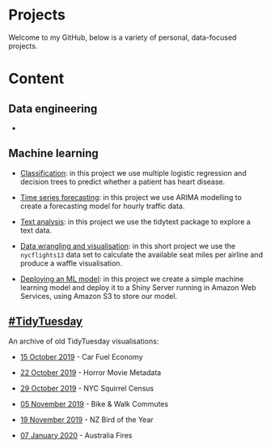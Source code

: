 # Projects

Welcome to my GitHub, below is a variety of personal, data-focused projects.

# Content
## Data engineering
*
## Machine learning

* [Classification](https://github.com/Jamie3213/heart-disease-classification): in this project we use multiple logistic regression and decision trees to predict whether a patient has heart disease.

* [Time series forecasting](https://github.com/Jamie3213/traffic-time-series): in this project we use ARIMA modelling to create a forecasting model for hourly traffic data.

* [Text analysis](https://github.com/Jamie3213/tolstoy-text-analysis): in this project we use the tidytext package to explore a text data.

* [Data wrangling and visualisation](https://github.com/Jamie3213/available-seat-miles): in this short project we use the ```nycflights13``` data set to calculate the available seat miles per airline and produce a waffle visualisation.

* [Deploying an ML model](https://github.com/Jamie3213/shiny-model-deployment): in this project we create a simple machine learning model and deploy it to a Shiny Server running in Amazon Web Services, using Amazon S3 to store our model.


## [\#TidyTuesday](https://github.com/rfordatascience/tidytuesday)

An archive of old TidyTuesday visualisations:

* [15 October 2019](https://github.com/Jamie3213/TidyTuesday2019-10-15) - Car Fuel Economy

* [22 October 2019](https://github.com/Jamie3213/TidyTuesday2019-22-10) - Horror Movie Metadata

* [29 October 2019](https://github.com/Jamie3213/TidyTuesday2019-10-29) - NYC Squirrel Census

* [05 November 2019](https://github.com/Jamie3213/TidyTuesday2019-11-05) - Bike & Walk Commutes

* [19 November 2019](https://github.com/Jamie3213/TidyTuesday2019-11-19) - NZ Bird of the Year

* [07 January 2020](https://github.com/Jamie3213/TidyTuesday2020-01-07) - Australia Fires
